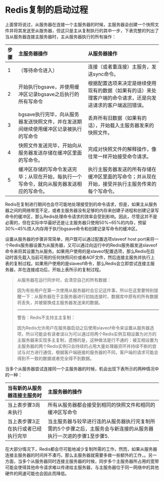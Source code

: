 # Redis复制的启动过程

上面曾将说过，从服务器在连接一个主服务器的时候，主服务器会创建一个快照文件并将其发送至从服务器，但这只是主从复制执行的其中一步，下表完整的列出了当从服务器连接主服务器时，主从服务器执行的所有操作：

| 步骤 | 主服务器操作 | 从服务器操作 |
| :--- | :--- | :--- |
| 1 | （等待命令进入） | 连接（或者重连接）主服务，发送sync命令。 |
| 2 | 开始执行bgsave，并使用缓冲区记录bgsave之后执行的所有写命令 | 根据配置选项来决定是继续使用现有的数据（如果有的话）来处理客户端的命令请求，还是向发送请求的客户端返回错误。 |
| 3 | bgsave执行完毕，向从服务器发送快照文件，并在发送期间继续使用缓冲区记录被执行的写命令 | 丢弃所有旧数据（如果有的话），开始载入主服务器发来的快照文件。 |
| 4 | 快照文件发送完毕，开始向从服务器发送存储在缓冲区里面的写命令。 | 完成对快照文件的解释操作，像往常一样开始接受命令请求。 |
| 5 | 缓冲区存储的写命令发送完毕；从现在开始，每执行一个写命令，就向从服务器发送相应的写命令。 | 执行主服务器发送的所有存储在缓冲区里面的写命令；并从现在开始，接受并执行主服务传来的每个写命令。 |

Redis在复制进行期间也会尽可能地处理接受到的命令请求，但是，如果主从服务器之间的网络带宽不足，或者主服务器没有足够的内存来创建子进程和创建记录写命令的缓冲区，那么Redis处理命令请求的效率会受到影响。因此，尽管这并不是必需的，但在实际中华最好还是让主服务器只使用50%~65%的内存，预留30%~45%烦人内存用于执行bgsave命令和创建记录写命令的缓冲区。

设置从服务器的步骤非常简单，用户既可以通过配置选项slaveof host port来将一个Redis服务器设置为从服务器，又可以通过向运行中的Redis服务器发送slaveof命令来将其设置为从服务。如果用户使用的是slaveof配置选项，那么Redis在启动时首先载入当前可用的任何快照问价或者AOF文件，然后连接主服务并执行上表的复制过程。如果用户使用的是slaveof命令，那么Redis会立即尝试连接主服务器，并在连接成功后，开始上表所示的复制过程。

> 从服务器在运行同步时，会清空自己的所有数据：
>
> 因为有些用户在第一次使用从服务器时会忘记这件事，所以在这里要特别提醒一下：从服务器在于主服务器进行初始连接时，数据库中原有的所有数据将丢失，并被替换成主服务器发送来的数据。
>
> ---
>
> 警告：Redis不支持主主复制：
>
> 因为Redis允许用户在服务器启动之后使用slaveof命令来设置从服务器选项，所以可能会有读者误以为可以通过将两个Redis实例互相设置为对方的主服务器来实现多主复制，遗憾的是，这种做法是行不通的：被互相设置为主服务器的两个Redis实例只会持续的占用大量处理器资环并持续不断的尝试与对方进行通信，根据客户端链接的服务器的不同，客户端的请求可能会得到不一致的数据或者完全得不到数据。

当多个从服务器尝试连接同一个主服务器的时候，机会出现下表所示的两种情况中的一种：

| 当有新的从服务器连接主服务时 | 主服务器的操作 |
| :--- | :--- |
| 当上表步骤3尚未执行 | 所有从服务器都会接受到相同的快照文件和相同的缓冲区写命令 |
| 当上表步骤3正在执行或者已经执行完毕 | 当主服务器与较早进行连的从服务器执行完复制所需的5个步骤之后，主服务会与新连接的从服务器执行一次进的步骤1至步骤5. |

在大部分情况下，Redis都会尽可能地减少复制所需的工作，然而，如果从服务器连接主服务器的时间并不凑巧，那么主服务器就需要多做一些额外的工作，。另一方面，当多个从服务器同时连接主服务器的时候，同步多个主服务器所占用的宽带可能会使得其他命令请求难以传递给主服务器，与主服务器位于同一网络中的其他硬件的网速可能也会因此而降低。


